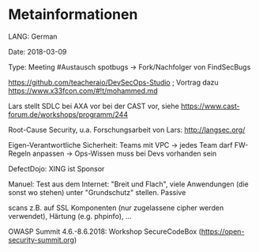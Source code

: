 # Metainformationen
LANG: German 

Date: 2018-03-09

Type: Meeting
#Austausch
spotbugs -> Fork/Nachfolger von FindSecBugs 

https://github.com/teacheraio/DevSecOps-Studio ; Vortrag dazu https://www.x33fcon.com/#!t/mohammed.md

Lars stellt SDLC bei AXA vor bei der CAST vor, siehe https://www.cast-forum.de/workshops/programm/244

Root-Cause Security, u.a. Forschungsarbeit von Lars: http://langsec.org/

Eigen-Verantwortliche Sicherheit: Teams mit VPC -> jedes Team darf FW-Regeln anpassen -> Ops-Wissen muss bei Devs vorhanden sein

DefectDojo: XING ist Sponsor 

Manuel: Test aus dem Internet: "Breit und Flach", viele Anwendungen (die sonst wo stehen) unter "Grundschutz" stellen. Passive 

scans z.B. auf SSL Komponenten (nur zugelassene cipher werden verwendet), Härtung (e.g. phpinfo),  ...

OWASP Summit 4.6.-8.6.2018: Workshop SecureCodeBox (https://open-security-summit.org)
